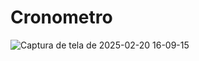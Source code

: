 # Cronometro

![Captura de tela de 2025-02-20 16-09-15](https://github.com/user-attachments/assets/7413c7dd-1d6b-4445-a933-bcf131590372)

